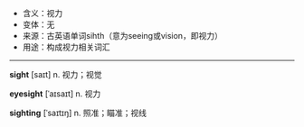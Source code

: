 - <span class="definition">含义：视力</span>
- <span class="definition">变体：无</span>
- <span class="definition">来源：古英语单词sihth（意为seeing或vision，即视力）</span>
- <span class="definition">用途：构成视力相关词汇</span>

---

<span class="vocabulary">**sight**</span> [saɪt] n. 视力；视觉 

<span class="vocabulary">**eyesight**</span> [ˈaɪsaɪt] n. 视力

<span class="vocabulary">**sighting**</span> [ˈsaɪtɪŋ] n. 照准；瞄准；视线
